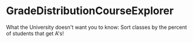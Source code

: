 # GradeDistributionCourseExplorer
What the University doesn't want you to know: Sort classes by the percent of students that get A's!
